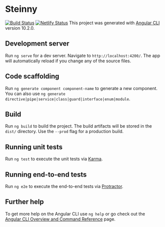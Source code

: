 # Steinny

[![Build Status](https://travis-ci.com/charity1475/steinny.svg?branch=master)](https://travis-ci.com/charity1475/steinny) [![Netlify Status](https://api.netlify.com/api/v1/badges/99c4c587-7d71-4a6c-b8f5-7d4e55d39c44/deploy-status)](https://app.netlify.com/sites/charity1475/deploys)
This project was generated with [Angular CLI](https://github.com/angular/angular-cli) version 10.2.0.

## Development server

Run `ng serve` for a dev server. Navigate to `http://localhost:4200/`. The app will automatically reload if you change any of the source files.

## Code scaffolding

Run `ng generate component component-name` to generate a new component. You can also use `ng generate directive|pipe|service|class|guard|interface|enum|module`.

## Build

Run `ng build` to build the project. The build artifacts will be stored in the `dist/` directory. Use the `--prod` flag for a production build.

## Running unit tests

Run `ng test` to execute the unit tests via [Karma](https://karma-runner.github.io).

## Running end-to-end tests

Run `ng e2e` to execute the end-to-end tests via [Protractor](http://www.protractortest.org/).

## Further help

To get more help on the Angular CLI use `ng help` or go check out the [Angular CLI Overview and Command Reference](https://angular.io/cli) page.
